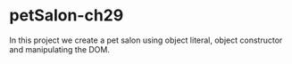 # petSalon-ch29
In this project we create a pet salon using object literal, object constructor and manipulating the DOM.
